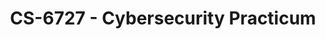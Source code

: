 ---
layout: course
title: CS-6727 - Cybersecurity Practicum
aliases: 
course_id: CS-6727
permalink: /CS-6727/
avg_difficulty: 0
avg_rating: 0
avg_workload: 0
---